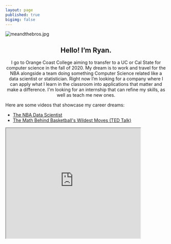 ```yaml
---
layout: page
published: true
bigimg: false
---
```

![meandthebros.jpg]({{site.baseurl}}/img/meandthebros.jpg)


<center> <h2>Hello! I’m Ryan.</h2> <p>I go to Orange Coast College aiming to transfer to a UC or Cal State for computer science in the fall of 2020. My dream is to work and travel for the NBA alongside a team doing something Computer Science related like a data scientist or statistician. Right now I’m looking for a company where I can apply what I learn in the classroom into applications that matter and make a difference. I'm looking for an internship that can refine my skills, as well as teach me new ones.</p> </center>

Here are some videos that showcase my career dreams:
- [The NBA Data Scientist](https://www.youtube.com/watch?v=MpLHMKTolVw)
- [The Math Behind Basketball's Wildest Moves (TED Talk)](https://www.youtube.com/watch?v=66ko_cWSHBU&t=3s)

<html>
<body>

<iframe width="420" height="345" src="https://www.youtube.com/watch?v=MpLHMKTolVw">
</iframe>

</body>
</html>